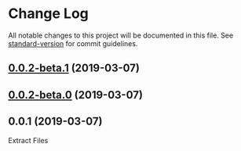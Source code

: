 # Change Log

All notable changes to this project will be documented in this file. See [standard-version](https://github.com/conventional-changelog/standard-version) for commit guidelines.

## [0.0.2-beta.1](https://github.com/freemountain/morph-fs/compare/0.0.2-beta.0...0.0.2-beta.1) (2019-03-07)



## [0.0.2-beta.0](https://github.com/freemountain/morph-fs/compare/0.0.1...0.0.2-beta.0) (2019-03-07)



## 0.0.1 (2019-03-07)

Extract Files
